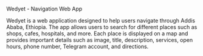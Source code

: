 Wedyet - Navigation Web App

Wedyet is a web application designed to help users navigate through Addis Ababa, Ethiopia. 
The app allows users to search for different places such as shops, cafes, hospitals, and more. 
Each place is displayed on a map and provides important details such as image, title, description, 
services, open hours, phone number, Telegram account, and directions.
